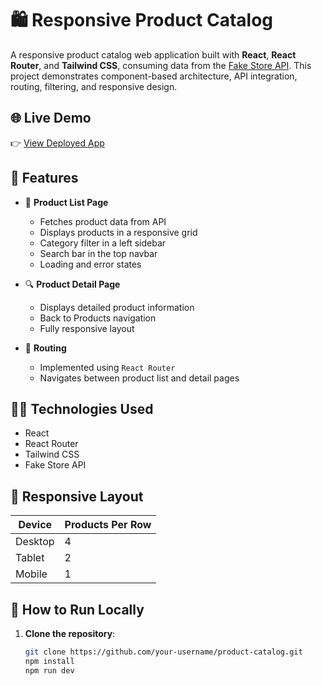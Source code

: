 # 🛍️ Responsive Product Catalog

A responsive product catalog web application built with **React**, **React Router**, and **Tailwind CSS**, consuming data from the [Fake Store API](https://fakestoreapi.com). This project demonstrates component-based architecture, API integration, routing, filtering, and responsive design.

## 🌐 Live Demo

👉 [View Deployed App](https://frontend-cloudgenz-3plyzas4c-soniadiwedi1998gmailcoms-projects.vercel.app/)

## 🚀 Features

- 🧾 **Product List Page**
  - Fetches product data from API
  - Displays products in a responsive grid
  - Category filter in a left sidebar
  - Search bar in the top navbar
  - Loading and error states

- 🔍 **Product Detail Page**
  - Displays detailed product information
  - Back to Products navigation
  - Fully responsive layout

- 🧭 **Routing**
  - Implemented using `React Router`
  - Navigates between product list and detail pages

## 🧑‍💻 Technologies Used

- React
- React Router
- Tailwind CSS
- Fake Store API


## 📱 Responsive Layout

| Device   | Products Per Row |
|----------|------------------|
| Desktop  | 4                |
| Tablet   | 2                |
| Mobile   | 1                |

## 🧪 How to Run Locally

1. **Clone the repository**:
   ```bash
   git clone https://github.com/your-username/product-catalog.git
   npm install
   npm run dev



